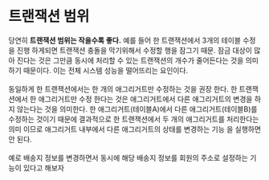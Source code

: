 # 트랜잭션 범위

당연히 **트랜잭션 범위는 작을수록 좋다.** 예를 들어 한 트랜잭션에서 3개의 테이블 수정을 진행 하게되면 트랜잭션 충돌을 막기위해서 수정할 행을 잠그기 때문. 잠금 대상이 많아 진다는 것은 그만큼 동시에 처리할 수
있는 트랜잭션의 개수가 줄어든다는 것을 의미하기 때문이다. 이는 전체 시스템 성능을 떨어뜨리는 요인이다.
<br>
<br>
동일하게 한 트랜잭션에서는 한 개의 애그리거트만 수정하는 것을 권장 한다. 한 트랜잭션에서 한 애그리거트만 수정 한다는 것은 애그리거트에서 다른 애그리거트의 변경을 하지 않는다는 것을 의미한다. 
한 애그리거트(테이블A)에서 다른 애그리거트(테이블B)를 수정하는 것이기 때문에 결과적으로 한 트랜잭션에서 두 개의 애그리거트를 처리한다는 의미 이므로 애그리거트 내부에서 다른 애그리거트의 상태를 변경하는 기능
을 실행하면 안 된다.
<br>
<br>
예로 배송지 정보를 변경하면서 동시에 해당 배송지 정보를 회원의 주소로 설정하는 기능이 있다고 해보자
